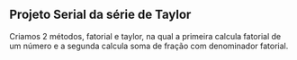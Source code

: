 ## Projeto Serial da série de Taylor

Criamos 2 métodos, fatorial e taylor, na qual a primeira calcula fatorial de um número e a segunda calcula soma de fração com denominador fatorial.
